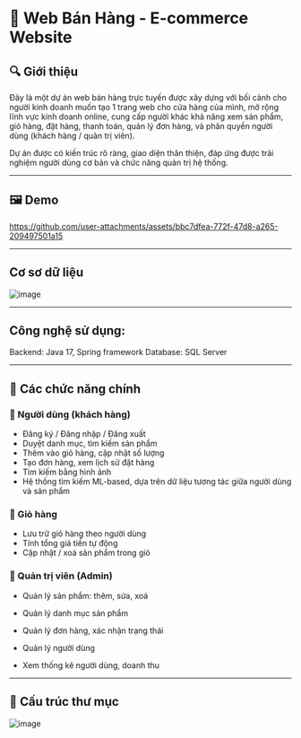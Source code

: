# 🛒 Web Bán Hàng - E-commerce Website

## 🔍 Giới thiệu

Đây là một dự án web bán hàng trực tuyến được xây dựng với bối cảnh cho người kinh doanh muốn tạo 1 trang web cho cửa hàng của mình, mở rộng lĩnh vực kinh doanh online, cung cấp người khác khả năng xem sản phẩm, giỏ hàng, đặt hàng, thanh toán, quản lý đơn hàng, và phân quyền người dùng (khách hàng / quản trị viên).

Dự án được có kiến trúc rõ ràng, giao diện thân thiện, đáp ứng được trải nghiệm người dùng cơ bản và chức năng quản trị hệ thống.

---

## 🖼️ Demo

https://github.com/user-attachments/assets/bbc7dfea-772f-47d8-a265-209497501a15

---

## Cơ sơ dữ liệu
![image](https://github.com/user-attachments/assets/65ab2f5e-1c49-4bc4-b277-595903a8e164)

---
## Công nghệ sử dụng:
Backend: Java 17, Spring framework
Database: SQL Server 

---


## 🎯 Các chức năng chính

### 👥 Người dùng (khách hàng)

- Đăng ký / Đăng nhập / Đăng xuất
- Duyệt danh mục, tìm kiếm sản phẩm
- Thêm vào giỏ hàng, cập nhật số lượng
- Tạo đơn hàng, xem lịch sử đặt hàng
- Tìm kiếm bằng hình ảnh
- Hệ thống tìm kiếm ML-based, dựa trên dữ liệu tương tác giữa người dùng và sản phẩm

### 🛒 Giỏ hàng

- Lưu trữ giỏ hàng theo người dùng
- Tính tổng giá tiền tự động
- Cập nhật / xoá sản phẩm trong giỏ

### 🔧 Quản trị viên (Admin)

- Quản lý sản phẩm: thêm, sửa, xoá
- Quản lý danh mục sản phẩm



- Quản lý đơn hàng, xác nhận trạng thái
- Quản lý người dùng
- Xem thống kê người dùng, doanh thu


---

## 📁 Cấu trúc thư mục
![image](https://github.com/user-attachments/assets/f8771a47-008c-4824-9ad4-2b3b19b6b59c)

